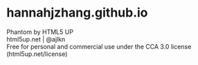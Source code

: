 # hannahjzhang.github.io

Phantom by HTML5 UP <br>
html5up.net | @ajlkn <br>
Free for personal and commercial use under the CCA 3.0 license (html5up.net/license)
